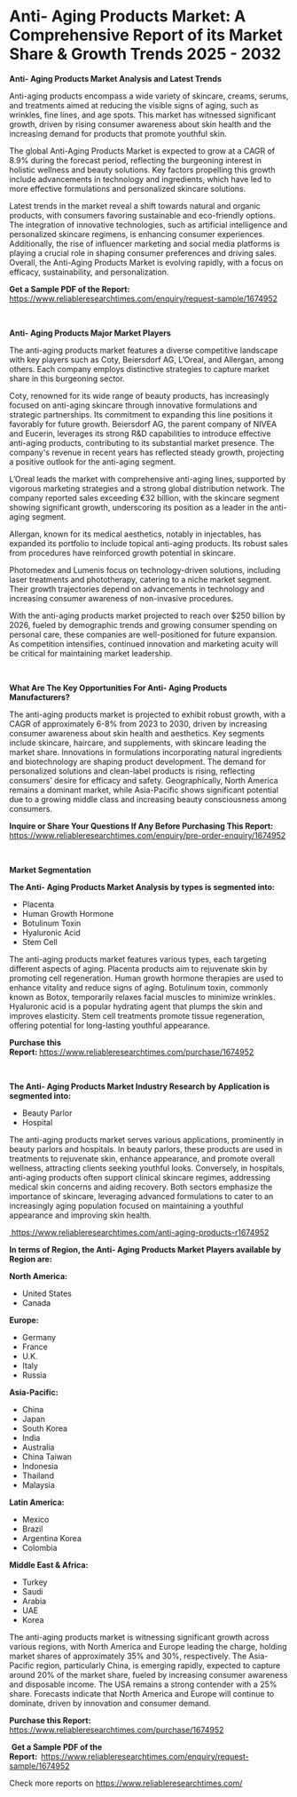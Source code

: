 <p><h1>Anti- Aging Products Market: A Comprehensive Report of its Market Share & Growth Trends 2025 - 2032</h1></p><p><strong>Anti- Aging Products Market Analysis and Latest Trends</strong></p>
<p><p>Anti-aging products encompass a wide variety of skincare, creams, serums, and treatments aimed at reducing the visible signs of aging, such as wrinkles, fine lines, and age spots. This market has witnessed significant growth, driven by rising consumer awareness about skin health and the increasing demand for products that promote youthful skin. </p><p>The global Anti-Aging Products Market is expected to grow at a CAGR of 8.9% during the forecast period, reflecting the burgeoning interest in holistic wellness and beauty solutions. Key factors propelling this growth include advancements in technology and ingredients, which have led to more effective formulations and personalized skincare solutions. </p><p>Latest trends in the market reveal a shift towards natural and organic products, with consumers favoring sustainable and eco-friendly options. The integration of innovative technologies, such as artificial intelligence and personalized skincare regimens, is enhancing consumer experiences. Additionally, the rise of influencer marketing and social media platforms is playing a crucial role in shaping consumer preferences and driving sales. Overall, the Anti-Aging Products Market is evolving rapidly, with a focus on efficacy, sustainability, and personalization.</p></p>
<p><strong>Get a Sample PDF of the Report:&nbsp;</strong> <a href="https://www.reliableresearchtimes.com/enquiry/request-sample/1674952?utm_campaign=3028&utm_medium=2&utm_source=Github&utm_content=ia&utm_term=25032025&utm_id=anti-aging-products">https://www.reliableresearchtimes.com/enquiry/request-sample/1674952</a></p>
<p>&nbsp;</p>
<p><strong>Anti- Aging Products Major Market Players</strong></p>
<p><p>The anti-aging products market features a diverse competitive landscape with key players such as Coty, Beiersdorf AG, L’Oreal, and Allergan, among others. Each company employs distinctive strategies to capture market share in this burgeoning sector. </p><p>Coty, renowned for its wide range of beauty products, has increasingly focused on anti-aging skincare through innovative formulations and strategic partnerships. Its commitment to expanding this line positions it favorably for future growth. Beiersdorf AG, the parent company of NIVEA and Eucerin, leverages its strong R&D capabilities to introduce effective anti-aging products, contributing to its substantial market presence. The company's revenue in recent years has reflected steady growth, projecting a positive outlook for the anti-aging segment.</p><p>L’Oreal leads the market with comprehensive anti-aging lines, supported by vigorous marketing strategies and a strong global distribution network. The company reported sales exceeding €32 billion, with the skincare segment showing significant growth, underscoring its position as a leader in the anti-aging segment.</p><p>Allergan, known for its medical aesthetics, notably in injectables, has expanded its portfolio to include topical anti-aging products. Its robust sales from procedures have reinforced growth potential in skincare.</p><p>Photomedex and Lumenis focus on technology-driven solutions, including laser treatments and phototherapy, catering to a niche market segment. Their growth trajectories depend on advancements in technology and increasing consumer awareness of non-invasive procedures.</p><p>With the anti-aging products market projected to reach over $250 billion by 2026, fueled by demographic trends and growing consumer spending on personal care, these companies are well-positioned for future expansion. As competition intensifies, continued innovation and marketing acuity will be critical for maintaining market leadership.</p></p>
<p>&nbsp;</p>
<p><strong>What Are The Key Opportunities For Anti- Aging Products Manufacturers?</strong></p>
<p><p>The anti-aging products market is projected to exhibit robust growth, with a CAGR of approximately 6-8% from 2023 to 2030, driven by increasing consumer awareness about skin health and aesthetics. Key segments include skincare, haircare, and supplements, with skincare leading the market share. Innovations in formulations incorporating natural ingredients and biotechnology are shaping product development. The demand for personalized solutions and clean-label products is rising, reflecting consumers’ desire for efficacy and safety. Geographically, North America remains a dominant market, while Asia-Pacific shows significant potential due to a growing middle class and increasing beauty consciousness among consumers.</p></p>
<p><strong>Inquire or Share Your Questions If Any Before Purchasing This Report:</strong> <a href="https://www.reliableresearchtimes.com/enquiry/pre-order-enquiry/1674952?utm_campaign=3028&utm_medium=2&utm_source=Github&utm_content=ia&utm_term=25032025&utm_id=anti-aging-products">https://www.reliableresearchtimes.com/enquiry/pre-order-enquiry/1674952</a></p>
<p>&nbsp;</p>
<p><strong>Market Segmentation</strong></p>
<p><strong>The Anti- Aging Products Market Analysis by types is segmented into:</strong></p>
<p><ul><li>Placenta</li><li>Human Growth Hormone</li><li>Botulinum Toxin</li><li>Hyaluronic Acid</li><li>Stem Cell</li></ul></p>
<p><p>The anti-aging products market features various types, each targeting different aspects of aging. Placenta products aim to rejuvenate skin by promoting cell regeneration. Human growth hormone therapies are used to enhance vitality and reduce signs of aging. Botulinum toxin, commonly known as Botox, temporarily relaxes facial muscles to minimize wrinkles. Hyaluronic acid is a popular hydrating agent that plumps the skin and improves elasticity. Stem cell treatments promote tissue regeneration, offering potential for long-lasting youthful appearance.</p></p>
<p><strong>Purchase this Report:&nbsp;</strong><a href="https://www.reliableresearchtimes.com/purchase/1674952?utm_campaign=3028&utm_medium=2&utm_source=Github&utm_content=ia&utm_term=25032025&utm_id=anti-aging-products">https://www.reliableresearchtimes.com/purchase/1674952</a></p>
<p>&nbsp;</p>
<p><strong>The Anti- Aging Products Market Industry Research by Application is segmented into:</strong></p>
<p><ul><li>Beauty Parlor</li><li>Hospital</li></ul></p>
<p><p>The anti-aging products market serves various applications, prominently in beauty parlors and hospitals. In beauty parlors, these products are used in treatments to rejuvenate skin, enhance appearance, and promote overall wellness, attracting clients seeking youthful looks. Conversely, in hospitals, anti-aging products often support clinical skincare regimes, addressing medical skin concerns and aiding recovery. Both sectors emphasize the importance of skincare, leveraging advanced formulations to cater to an increasingly aging population focused on maintaining a youthful appearance and improving skin health.</p></p>
<p><a href="https://www.reliableresearchtimes.com/anti-aging-products-r1674952?utm_campaign=3028&utm_medium=2&utm_source=Github&utm_content=ia&utm_term=25032025&utm_id=anti-aging-products">&nbsp;https://www.reliableresearchtimes.com/anti-aging-products-r1674952</a></p>
<p><strong>In terms of Region, the Anti- Aging Products Market Players available by Region are:</strong></p>
<p>
    <p> <strong> North America: </strong>
        <ul>
            <li>United States</li>
            <li>Canada</li>
        </ul>
        </p> 
    <p> <strong> Europe: </strong>
        <ul>
            <li>Germany</li>
            <li>France</li>
            <li>U.K.</li>
            <li>Italy</li>
            <li>Russia</li>
        </ul>
        </p> 
    <p> <strong> Asia-Pacific: </strong>
        <ul>
            <li>China</li>
            <li>Japan</li>
            <li>South Korea</li>
            <li>India</li>
            <li>Australia</li>
            <li>China Taiwan</li>
            <li>Indonesia</li>
            <li>Thailand</li>
            <li>Malaysia</li>
        </ul>
        </p> 
    <p> <strong> Latin America: </strong>
        <ul>
            <li>Mexico</li>
            <li>Brazil</li>
            <li>Argentina Korea</li>
            <li>Colombia</li>
        </ul>
        </p> 
    <p> <strong> Middle East & Africa: </strong>
        <ul>
            <li>Turkey</li>
            <li>Saudi</li>
            <li>Arabia</li>
            <li>UAE</li>
            <li>Korea</li>
        </ul>
    </p>
    </p>
<p><p>The anti-aging products market is witnessing significant growth across various regions, with North America and Europe leading the charge, holding market shares of approximately 35% and 30%, respectively. The Asia-Pacific region, particularly China, is emerging rapidly, expected to capture around 20% of the market share, fueled by increasing consumer awareness and disposable income. The USA remains a strong contender with a 25% share. Forecasts indicate that North America and Europe will continue to dominate, driven by innovation and consumer demand.</p></p>
<p><strong>Purchase this Report: </strong><a href="https://www.reliableresearchtimes.com/purchase/1674952?utm_campaign=3028&utm_medium=2&utm_source=Github&utm_content=ia&utm_term=25032025&utm_id=anti-aging-products">https://www.reliableresearchtimes.com/purchase/1674952</a></p>
<p>&nbsp;<strong>Get a Sample PDF of the Report:&nbsp;&nbsp;</strong><a href="https://www.reliableresearchtimes.com/enquiry/request-sample/1674952?utm_campaign=3028&utm_medium=2&utm_source=Github&utm_content=ia&utm_term=25032025&utm_id=anti-aging-products">https://www.reliableresearchtimes.com/enquiry/request-sample/1674952</a></p>
<p><strong></strong></p>
<p>Check more reports on <a href="https://www.reliableresearchtimes.com/?utm_campaign=3028&utm_medium=2&utm_source=Github&utm_content=ia&utm_term=25032025&utm_id=anti-aging-products">https://www.reliableresearchtimes.com/</a></p>